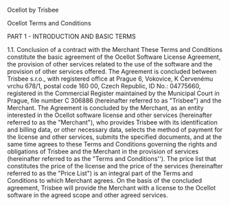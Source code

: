 Ocellot by Trisbee

Ocellot Terms and Conditions

PART 1 - INTRODUCTION AND BASIC TERMS

1.1. Conclusion of a contract with the Merchant
These Terms and Conditions constitute the basic agreement of the Ocellot Software License Agreement, the provision of other services related to the use of the software and the provision of other services offered. The Agreement is concluded between Trisbee s.r.o., with registered office at Prague 6, Vokovice, K Červenému vrchu 678/1, postal code 160 00, Czech Republic, ID No.: 04775660, registered in the Commercial Register maintained by the Municipal Court in Prague, file number C 306886 (hereinafter referred to as "Trisbee") and the Merchant. The Agreement is concluded by the Merchant, as an entity interested in the Ocellot software license and other services (hereinafter referred to as the "Merchant"), who provides Trisbee with its identification and billing data, or other necessary data, selects the method of payment for the license and other services, submits the specified documents, and at the same time agrees to these Terms and Conditions governing the rights and obligations of Trisbee and the Merchant in the provision of services (hereinafter referred to as the "Terms and Conditions''). The price list that constitutes the price of the license and the price of the services (hereinafter referred to as the "Price List") is an integral part of the Terms and Conditions to which Merchant agrees. On the basis of the concluded agreement, Trisbee will provide the Merchant with a license to the Ocellot software in the agreed scope and other agreed services.
